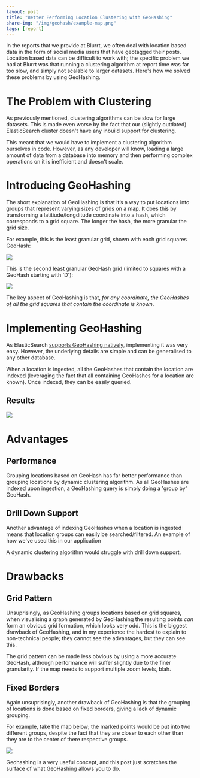 ```yaml
---
layout: post
title: "Better Performing Location Clustering with GeoHashing"
share-img: "/img/geohash/example-map.png"
tags: [report]
---
```


In the reports that we provide at Blurrt, we often deal with location based data in the form of social media users that have geotagged their posts. Location based data can be difficult to work with; the specific problem we had at Blurrt was that running a clustering algorithm at report time was far too slow, and simply not scalable to larger datasets. Here's how we solved these problems by using GeoHashing.

# The Problem with Clustering

As previously mentioned, clustering algorithms can be slow for large datasets. This is made even worse by the fact that our (slightly outdated) ElasticSearch cluster doesn't have any inbuild support for clustering.

This meant that we would have to implement a clustering algorithm ourselves in code. However, as any developer will know, loading a large amount of data from a database into memory and then performing complex operations on it is inefficient and doesn't scale.

# Introducing GeoHashing

The short explanation of GeoHashing is that it’s a way to put locations into groups that represent varying sizes of grids on a map. It does this by transforming a latitiude/longditude coordinate into a hash, which corresponds to a grid square. The longer the hash, the more granular the grid size. 

For example, this is the least granular grid, shown with each grid squares GeoHash:

<img src="{{ '/img/improving-location-queries-with-geohashing/geohash-grid-1.jpg' | prepend: site.url }}" class="img-center">

This is the second least granular GeoHash grid (limited to squares with a GeoHash starting with 'D'):

<img src="{{ '/img/improving-location-queries-with-geohashing/geohash-grid-2.jpg' | prepend: site.url }}" class="img-center">

The key aspect of GeoHashing is that, *for any coordinate, the GeoHashes of all the grid squares that contain the coordinate is known*.

# Implementing GeoHashing

As ElasticSearch [supports GeoHashing natively](https://www.elastic.co/guide/en/elasticsearch/guide/current/geohashes.html), implementing it was very easy. However, the underlying details are simple and can be generalised to any other database.

When a location is ingested, all the GeoHashes that contain the location are indexed (leveraging the fact that all containing GeoHashes for a location are known). Once indexed, they can be easily queried.

## Results

<img src="{{ '/img/improving-location-queries-with-geohashing/example-map.png' | prepend: site.url}}" class="img-center">

# Advantages

## Performance

Grouping locations based on GeoHash has far better performance than grouping locations by dynamic clustering algorithm. As all GeoHashes are indexed upon ingestion, a GeoHashing query is simply doing a 'group by' GeoHash.

## Drill Down Support

Another advantage of indexing GeoHashes when a location is ingested means that location groups can easily be searched/filtered. An example of how we've used this in our application 

A dynamic clustering algorithm would struggle with drill down support. 

# Drawbacks

## Grid Pattern

Unsuprisingly, as GeoHashing groups locations based on grid squares, when visualising a graph generated by GeoHashing the resulting points *can* form an obvious grid formation, which looks very odd. This is the biggest drawback of GeoHashing, and in my experience the hardest to explain to non-technical people; they cannot see the advantages, but they can see this.

The grid pattern can be made less obvious by using a more accurate GeoHash, although performance will suffer slightly due to the finer granularity. If the map needs to support multiple zoom levels, blah.

## Fixed Borders

Again unsuprisingly, another drawback of GeoHashing is that the grouping of locations is done based on fixed borders, giving a lack of dynamic grouping.

For example, take the map below; the marked points would be put into two different groups, despite the fact that they are closer to each other than they are to the center of there respective groups.

<img src="{{ '/img/improving-location-queries-with-geohashing/geohash-grid-3.png' | prepend: site.url }}" class="img-center">

<!-- 
# An Alternative - Carto



### Trump vs Clinton Over Time
<img src="{{ '/img/improving-location-queries-with-geohashing/clinton-trump-carto.gif' | prepend: site.url}}" class="img-center">

### Trump vs Clinton Heatmap
<img src="{{ '/img/improving-location-queries-with-geohashing/clinton-trump-heatmap-carto.png' | prepend: site.url}}" class="img-center">

Apparently Canada and Australia weren't that interested in the American Presidential elections.
 -->
Geohashing is a very useful concept, and this post just scratches the surface of what GeoHashing allows you to do.
